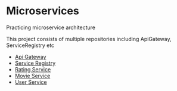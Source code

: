 # Microservices
Practicing microservice architecture

This project consists of multiple repositories including ApiGateway, ServiceRegistry etc

 - [Api Gateway](https://github.com/Somesh8/ApiGateway)
 - [Service Registry](https://github.com/Somesh8/ServiceRegistry)
 - [Rating Service](https://github.com/Somesh8/RatingService)
 - [Movie Service](https://github.com/Somesh8/MovieService)
 - [User Service](https://github.com/Somesh8/UserService)

